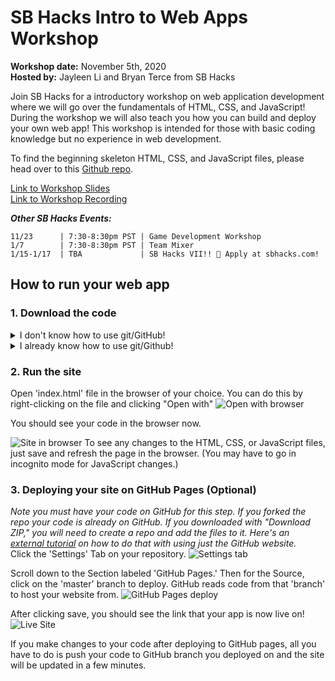 # SB Hacks Intro to Web Apps Workshop
**Workshop date:** November 5th, 2020  
**Hosted by:** Jayleen Li and Bryan Terce from SB Hacks

Join SB Hacks for a introductory workshop on web application development where we will go over the fundamentals of HTML, CSS, and JavaScript! During the workshop we will also teach you how you can build and deploy your own web app! This workshop is intended for those with basic coding knowledge but no experience in web development.

To find the beginning skeleton HTML, CSS, and JavaScript files, please head over to this [Github repo](https://github.com/sbhacks-org/webapps-workshop-starter).

[Link to Workshop Slides](https://docs.google.com/presentation/d/1bbLWLhqNQmEj77AiCSUEtPqrLTvFxtw1poIZpQdtPbw/edit?usp=sharing)  
[Link to Workshop Recording](https://youtu.be/GXZf9KckoKo)

**_Other SB Hacks Events:_**

    11/23      | 7:30-8:30pm PST | Game Development Workshop
    1/7        | 7:30-8:30pm PST | Team Mixer
    1/15-1/17  | TBA             | SB Hacks VII!! 🎉 Apply at sbhacks.com!

## How to run your web app


### 1. Download the code
<details>
  <summary>I don't know how to use git/GitHub!</summary>
  No worries, you can download the code by clicking the "Download ZIP" button
  <img src="https://imgur.com/hcvggPt.png"/> 
</details>
<details>
  <summary>I already know how to use git/Github!</summary>
  Cool! Download the code to your computer with git clone.
</details>

### 2. Run the site
Open 'index.html' file in the browser of your choice. You can do this by right-clicking on the file and clicking "Open with"
![Open with browser](https://imgur.com/v8e326H.png)

You should see your code in the browser now.

![Site in browser](https://imgur.com/SP6ceV6.png)
To see any changes to the HTML, CSS, or JavaScript files, just save and refresh the page in the browser. (You may have to go in incognito mode for JavaScript changes.)

### 3. Deploying your site on GitHub Pages (Optional)
*Note you must have your code on GitHub for this step. If you forked the repo your code is already on GitHub. If you downloaded with "Download ZIP," you will need to create a repo and add the files to it. Here's an [external tutorial](https://handsondataviz.org/create-repo.html) on how to do that with using just the GitHub website.*  
Click the 'Settings' Tab on your repository. 
![Settings tab](https://imgur.com/CnFWykb.png)

Scroll down to the Section labeled 'GitHub Pages.' Then for the Source, click on the 'master' branch to deploy. GitHub reads code from that 'branch' to host your website from.
![GitHub Pages deploy](https://imgur.com/rGVz6TU.png)

After clicking save, you should see the link that your app is now live on!
![Live Site](https://imgur.com/GZzzRdS.png)


If you make changes to your code after deploying to GitHub pages, all you have to do is push your code to GitHub branch you deployed on and the site will be updated in a few minutes.
